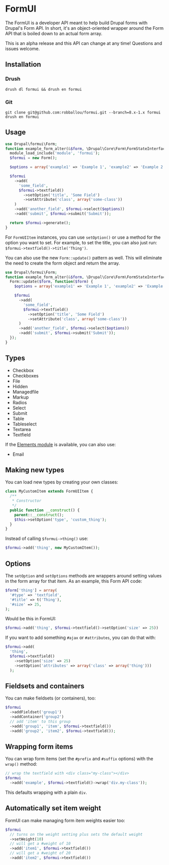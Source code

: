 # FormUI

The FormUI is a developer API meant to help build Drupal forms with Drupal's Form API. In short, it's an object-oriented wrapper around the Form API that is boiled down to an actual form array.

This is an alpha release and this API can change at any time! Questions and issues welcome.

## Installation

### Drush

    drush dl formui && drush en formui

### Git

    git clone git@github.com:robballou/formui.git --branch=8.x-1.x formui
    drush en formui

## Usage

```php
use Drupal\formui\Form;
function example_form_alter(&$form, \Drupal\Core\Form\FormStateInterface $form_state) {
  module_load_include('module', 'formui');
  $formui = new Form();

  $options = array('example1' => 'Example 1', 'example2' => 'Example 2');

  $formui
    ->add(
      'some_field',
      $formui->textfield()
        ->setOption('title', 'Some Field')
        ->setAttribute('class', array('some-class'))
    )
    ->add('another_field', $formui->select($options))
    ->add('submit', $formui->submit('Submit'));

  return $formui->generate();
}
```

For `FormUIItem` instances, you can use `setOption()` or use a method for the option you want to set. For example, to set the title, you can also just run: `$formui->textfield()->title('Thing')`.

You can also use the new `Form::update()` pattern as well. This will eliminate the need to create the form object and return the array.

```php
use Drupal\formui\Form;
function example_form_alter(&$form, \Drupal\Core\Form\FormStateInterface $form_state) {
  Form::update($form, function($form) {
    $options = array('example1' => 'Example 1', 'example2' => 'Example 2');

    $formui
      ->add(
        'some_field',
        $formui->textfield()
          ->setOption('title', 'Some Field')
          ->setAttribute('class', array('some-class'))
      )
      ->add('another_field', $formui->select($options))
      ->add('submit', $formui->submit('Submit'));
  });
}
```

## Types

* Checkbox
* Checkboxes
* File
* Hidden
* Managedfile
* Markup
* Radios
* Select
* Submit
* Table
* Tableselect
* Textarea
* Textfield

If the [Elements module](http://drupal.org/project/elements) is available, you can also use:

* Email

## Making new types

You can load new types by creating your own classes:

```php
class MyCustomItem extends FormUIItem {
  /**
   * Constructor
   */
  public function __construct() {
    parent::__construct();
    $this->setOption('type', 'custom_thing');
  }
}
```

Instead of calling `$formui->thing()` use:

```php
$formui->add('thing', new MyCustomItem());
```

## Options

The `setOption` and `setOptions` methods are wrappers around setting values in the form array for that item. As an example, this Form API code:

```php
$form['thing'] = array(
  '#type' => 'textfield',
  '#title' => t('Thing'),
  '#size' => 25,
);
```

Would be this in FormUI:

```php
$formui->add('thing', $formui->textfield()->setOption('size' => 25))
```

If you want to add something `#ajax` or `#attributes`, you can do that with:

```php
$formui->add(
  'thing',
  $formui->textfield()
    ->setOption('size' => 25)
    ->setOption('attributes' => array('class' => array('thing')))
  );
```

## Fieldsets and containers

You can make fieldsets (or containers), too:

```php
$formui
  ->addFieldset('group1')
  ->addContainer('group2')
  // add 'item' to this group
  ->add('group1', 'item', $formui->textfield())
  ->add('group2', 'item2', $formui->textfield());
```

## Wrapping form items

You can wrap form items (set the `#prefix` and `#suffix` options) with the `wrap()` method:

```php
// wrap the textfield with <div class="my-class"></div>
$formui
  ->add('example', $formui->textfield()->wrap('div.my-class'));
```

This defaults wrapping with a plain `div`.

## Automatically set item weight

FormUI can make managing form item weights easier too:

```php
$formui
  // turns on the weight setting plus sets the default weight
  ->setWeight(10)
  // will get a #weight of 10
  ->add('item1', $formui->textfield())
  // will get a #weight of 20
  ->add('item2', $formui->textfield())
```
